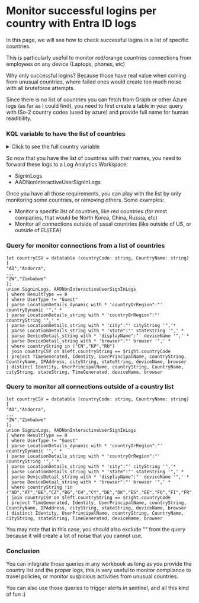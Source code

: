 # Monitor successful logins per country with Entra ID logs

In this page, we will see how to check successful logins in a list of specific countries.

This is particularly useful to monitor red/orange countries connections from employees on any device (Laptops, phones, etc)

Why only successful logins? Because those have real value when coming from unusual countries, where failed ones would create too much noise with all bruteforce attempts.

Since there is no list of countries you can fetch from Graph or other Azure logs (as far as I could find), you need to first create a table in your query with ISo-2 country codes (used by azure) and provide full name for human readibility.

### KQL variable to have the list of countries
<details>

<summary> Click to see the full country variable</summary>


```
let countryCSV = datatable (countryCode: string, CountryName: string)  
[ 
"AD","Andorra", 
"AE","United Arab Emirates", 
"AF","Afghanistan", 
"AG","Antigua and Barbuda", 
"AI","Anguilla", 
"AL","Albania", 
"AM","Armenia", 
"AO","Angola", 
"AQ","Antarctica", 
"AR","Argentina", 
"AS","American Samoa", 
"AT","Austria", 
"AU","Australia", 
"AW","Aruba", 
"AX","Åland Islands", 
"AZ","Azerbaijan", 
"BA","Bosnia and Herzegovina", 
"BB","Barbados", 
"BD","Bangladesh", 
"BE","Belgium", 
"BF","BurkinaFaso", 
"BG","Bulgaria", 
"BH","Bahrain", 
"BI","Burundi", 
"BJ","Benin", 
"BL","Saint Barthélemy", 
"BM","Bermuda", 
"BN","BruneiDarussalam", 
"BO","Bolivia(PlurinationalStateof)", 
"BQ","Bonaire,SintEustatius and Saba", 
"BR","Brazil", 
"BS","Bahamas", 
"BT","Bhutan", 
"BV","Bouvet Island", 
"BW","Botswana", 
"BY","Belarus", 
"BZ","Belize", 
"CA","Canada", 
"CC","Cocos(Keeling) Islands", 
"CD",",Democratic Republic of the Congo", 
"CF","Central African Republic", 
"CG","Congo", 
"CH","Switzerland", 
"CI","Côte d'Ivoire", 
"CK","Cook Islands", 
"CL","Chile", 
"CM","Cameroon", 
"CN","China", 
"CO","Colombia", 
"CR","CostaRica", 
"CU","Cuba", 
"CV","CaboVerde", 
"CW","Curaçao", 
"CX","Christmas Island", 
"CY","Cyprus", 
"CZ","Czechia", 
"DE","Germany", 
"DJ","Djibouti", 
"DK","Denmark", 
"DM","Dominica", 
"DO","Dominican Republic", 
"DZ","Algeria", 
"EC","Ecuador", 
"EE","Estonia", 
"EG","Egypt", 
"EH","WesternSahara", 
"ER","Eritrea", 
"ES","Spain", 
"ET","Ethiopia", 
"FI","Finland", 
"FJ","Fiji", 
"FK","Falkland Islands(Malvinas)", 
"FM","Micronesia (FederatedStatesof)", 
"FO","Faroe Islands", 
"FR","France", 
"GA","Gabon", 
"GB","United Kingdom of Great Britain and Northern Ireland", 
"GD","Grenada", 
"GE","Georgia", 
"GF","French Guiana", 
"GG","Guernsey", 
"GH","Ghana", 
"GI","Gibraltar", 
"GL","Greenland", 
"GM","Gambia", 
"GN","Guinea", 
"GP","Guadeloupe", 
"GQ","Equatorial Guinea", 
"GR","Greece", 
"GS","South Georgia and the South Sandwich Islands", 
"GT","Guatemala", 
"GU","Guam", 
"GW","Guinea-Bissau", 
"GY","Guyana", 
"HK","HongKong", 
"HM","Heard Island and McDonald Islands", 
"HN","Honduras", 
"HR","Croatia", 
"HT","Haiti", 
"HU","Hungary", 
"ID","Indonesia", 
"IE","Ireland", 
"IL","Israel", 
"IM","IsleofMan", 
"IN","India", 
"IO","British IndianOcean Territory", 
"IQ","Iraq", 
"IR","Iran", 
"IS","Iceland", 
"IT","Italy", 
"JE","Jersey", 
"JM","Jamaica", 
"JO","Jordan", 
"JP","Japan", 
"KE","Kenya", 
"KG","Kyrgyzstan", 
"KH","Cambodia", 
"KI","Kiribati", 
"KM","Comoros", 
"KN","Saint Kitts and Nevis", 
"KP","North Korea", 
"KR","South Korea", 
"KW","Kuwait", 
"KY","Cayma nIslands", 
"KZ","Kazakhstan", 
"LA","Lao People's Democratic Republic", 
"LB","Lebanon", 
"LC","Saint AlertLucia", 
"LI","Liechtenstein", 
"LK","Sri Lanka", 
"LR","Liberia", 
"LS","Lesotho", 
"LT","Lithuania", 
"LU","Luxembourg", 
"LV","Latvia", 
"LY","Libya", 
"MA","Morocco", 
"MC","Monaco", 
"MD","Moldova", 
"ME","Montenegro", 
"MF","SaintMartin (Frenchpart)", 
"MG","Madagascar", 
"MH","Marshall Islands", 
"MK","North Macedonia", 
"ML","Mali", 
"MM","Myanmar", 
"MN","Mongolia", 
"MO","Macao", 
"MP","Northern Mariana Islands", 
"MQ","Martinique", 
"MR","Mauritania", 
"MS","Montserrat", 
"MT","Malta", 
"MU","Mauritius", 
"MV","Maldives", 
"MW","Malawi", 
"MX","Mexico", 
"MY","Malaysia", 
"MZ","Mozambique", 
"NA","Namibia", 
"NC","New Caledonia", 
"NE","Niger", 
"NF","Norfolk Island", 
"NG","Nigeria", 
"NI","Nicaragua", 
"NL","Netherlands", 
"NO","Norway", 
"NP","Nepal", 
"NR","Nauru", 
"NU","Niue", 
"NZ","New Zealand", 
"OM","Oman", 
"PA","Panama", 
"PE","Peru", 
"PF","French Polynesia", 
"PG","Papua New Guinea", 
"PH","Philippines", 
"PK","Pakistan", 
"PL","Poland", 
"PM","Saint Pierre and Miquelon", 
"PN","Pitcairn", 
"PR","Puerto Rico", 
"PS","Palestine", 
"PT","Portugal", 
"PW","Palau", 
"PY","Paraguay", 
"QA","Qatar", 
"RE","Réunion", 
"RO","Romania", 
"RS","Serbia", 
"RU","Russian Federation", 
"RW","Rwanda", 
"SA","Saudi Arabia", 
"SB","Solomon Islands", 
"SC","Seychelles", 
"SD","Sudan", 
"SE","Sweden", 
"SG","Singapore", 
"SH","SaintHelena, Ascension and Tristanda Cunha", 
"SI","Slovenia", 
"SJ","Svalbard and JanMayen", 
"SK","Slovakia", 
"SL","Sierra Leone", 
"SM","San Marino", 
"SN","Senegal", 
"SO","Somalia", 
"SR","Suriname", 
"SS","SouthSudan", 
"ST","Sao Tome and Principe", 
"SV","El Salvador", 
"SX","Sint Maarten(Dutchpart)", 
"SY","Syrian Arab Republic", 
"SZ","Eswatini", 
"TC","TurksandCaicosIslands", 
"TD","Chad", 
"TF","French Southern Territories", 
"TG","Togo", 
"TH","Thailand", 
"TJ","Tajikistan", 
"TK","Tokelau", 
"TL","Timor-Leste", 
"TM","Turkmenistan", 
"TN","Tunisia", 
"TO","Tonga", 
"TR","Türkiye", 
"TT","Trinidad and Tobago", 
"TV","Tuvalu", 
"TW","Taiwan", 
"TZ","Tanzania", 
"UA","Ukraine", 
"UG","Uganda", 
"UM","United States Minor Outlying Islands", 
"US","United States of America", 
"UY","Uruguay", 
"UZ","Uzbekistan", 
"VA","Vatican", 
"VC","Saint Vincent and the Grenadines", 
"VE","Venezuela", 
"VG","Virgin Islands(British)", 
"VI","Virgin Islands(U.S.)", 
"VN","VietNam", 
"VU","Vanuatu", 
"WF","Wallis and Futuna",
"WS","Samoa",
"YE","Yemen", 
"YT","Mayotte", 
"ZA","South Africa", 
"ZM","Zambia", 
"ZW","Zimbabwe" 
]; 
```
</details>

So now that you have the list of countries with their names, you need to forward these logs to a Log Analytics Workspace:
- SigninLogs
- AADNonInteractiveUserSignInLogs

Once you have all those requirements, you can play with the list by only monitoring some countries, or removing others.
Some examples:
- Monitor a specific list of countries, like red countries (for most companies, that would be North Korea, China, Russia, etc)
- Monitor all connections outside of usual countries (like outside of US, or outside of EU/EEA)

### Query for monitor connections from a list of countries

```
let countryCSV = datatable (countryCode: string, CountryName: string)  
[ 
"AD","Andorra", 
...
"ZW","Zimbabwe" 
]; 
union SigninLogs, AADNonInteractiveUserSignInLogs 
| where ResultType == 0 
| where UserType != "Guest" 
| parse LocationDetails_dynamic with * 'countryOrRegion":"' countryDynamic '",' * 
| parse LocationDetails_string with * 'countryOrRegion":"' countryString '",' * 
| parse LocationDetails_string with * 'city":"' cityString '",'* 
| parse LocationDetails_string with * 'state":"' stateString '",' * 
| parse DeviceDetail_string with * 'displayName":"' deviceName '",' * 
| parse DeviceDetail_string with * 'browser":"' browser '",' * 
| where countryString in ("CN","KP","RU") 
| join countryCSV on $left.countryString == $right.countryCode 
| project TimeGenerated, Identity, UserPrincipalName, countryString, CountryName, IPAddress, cityString, stateString, deviceName, browser 
| distinct Identity, UserPrincipalName, countryString, CountryName, cityString, stateString, TimeGenerated, deviceName, browser 
```

### Query to monitor all connections outside of a country list

```
let countryCSV = datatable (countryCode: string, CountryName: string)  
[ 
"AD","Andorra", 
...
"ZW","Zimbabwe" 
]; 
union SigninLogs, AADNonInteractiveUserSignInLogs 
| where ResultType == 0 
| where UserType != "Guest" 
| parse LocationDetails_dynamic with * 'countryOrRegion":"' countryDynamic '",' * 
| parse LocationDetails_string with * 'countryOrRegion":"' countryString '",' * 
| parse LocationDetails_string with * 'city":"' cityString '",'* 
| parse LocationDetails_string with * 'state":"' stateString '",' * 
| parse DeviceDetail_string with * 'displayName":"' deviceName '",' * 
| parse DeviceDetail_string with * 'browser":"' browser '",' * 
| where countryString !in ("AD","AT","BE","CZ","BG","CH","CY","DE","DK","ES","EE","FO","FI","FR","GB","GG","GL","GR","HR","HU","IE","IS","IT","JE","LT","LU","LV","MC","NL","NO","PL","PT","SE","SI","SK","VA","") 
| join countryCSV on $left.countryString == $right.countryCode 
| project TimeGenerated, Identity, UserPrincipalName, countryString, CountryName, IPAddress, cityString, stateString, deviceName, browser 
| distinct Identity, UserPrincipalName, countryString, CountryName, cityString, stateString, TimeGenerated, deviceName, browser 
```

You may note that in this case, you should also exclude "" from the query because it will create a lot of noise that you cannot use.

### Conclusion

You can integrate those queries in any workbook as long as you provide the country list and the proper logs, this is very useful to monitor compliance to travel policies, or monitor suspicious activities from unusual countries.

You can also use those queries to trigger alerts in sentinel, and all this kind of fun :)


